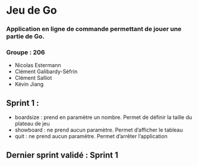 # Jeu de Go

### Application en ligne de commande permettant de jouer une partie de Go.

### Groupe : 206
- Nicolas Estermann
- Clément Galibardy-Séfrin
- Clément Salliot
- Kévin Jiang

## Sprint 1 :

- boardsize : prend en paramètre un nombre. Permet de définir la taille du plateau de jeu
- showboard : ne prend aucun paramètre. Permet d’afficher le tableau
- quit : ne prend aucun paramètre. Permet d’arrêter l’application

## Dernier sprint validé : Sprint 1
